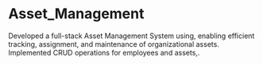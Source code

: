 # Asset_Management
Developed a full-stack Asset Management System using, enabling efficient tracking, assignment, and maintenance of organizational assets. Implemented CRUD operations for employees and assets,.
